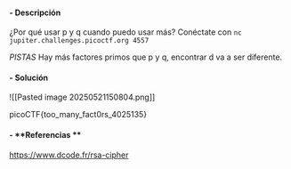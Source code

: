 #### - **Descripción** 
¿Por qué usar p y q cuando puedo usar más? Conéctate con `nc jupiter.challenges.picoctf.org 4557`

*PISTAS* 
Hay más factores primos que p y q, encontrar d va a ser diferente.
#### - **Solución** 
![[Pasted image 20250521150804.png]]

picoCTF{too_many_fact0rs_4025135}

#### - **Referencias ** 

https://www.dcode.fr/rsa-cipher